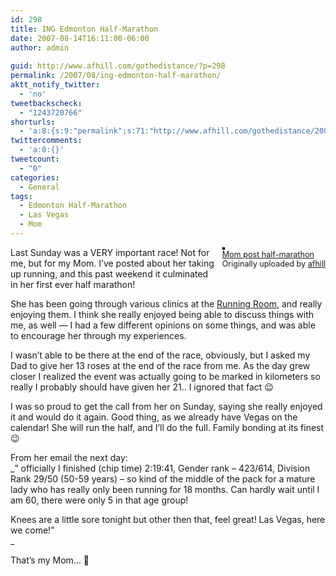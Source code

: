 ```yaml
---
id: 298
title: ING Edmonton Half-Marathon
date: 2007-08-14T16:11:00-06:00
author: admin
  
guid: http://www.afhill.com/gothedistance/?p=298
permalink: /2007/08/ing-edmonton-half-marathon/
aktt_notify_twitter:
  - 'no'
tweetbackscheck:
  - "1243720766"
shorturls:
  - 'a:8:{s:9:"permalink";s:71:"http://www.afhill.com/gothedistance/2007/08/ing-edmonton-half-marathon/";s:7:"tinyurl";s:25:"http://tinyurl.com/9g68u3";s:4:"isgd";s:17:"http://is.gd/grvE";s:5:"bitly";s:18:"http://bit.ly/p847";s:5:"snipr";s:22:"http://snipr.com/acb4d";s:5:"snurl";s:22:"http://snurl.com/acb4d";s:7:"snipurl";s:24:"http://snipurl.com/acb4d";s:4:"trim";s:17:"http://tr.im/a3ee";}'
twittercomments:
  - 'a:0:{}'
tweetcount:
  - "0"
categories:
  - General
tags:
  - Edmonton Half-Marathon
  - Las Vegas
  - Mom
---
```

<div style="float: right; margin-left: 10px; margin-bottom: 10px;">
  <a href="http://www.flickr.com/photos/afhill/1119449953/" title="photo sharing"><img src="http://farm2.static.flickr.com/1388/1119449953_b501c6ee32_m.jpg" alt="" style="border: solid 2px #000000;" /></a> <br /> <span style="font-size: 0.9em; margin-top: 0px;"> <a href="http://www.flickr.com/photos/afhill/1119449953/">Mom post half-marathon</a> <br /> Originally uploaded by <a href="http://www.flickr.com/people/afhill/">afhill</a> </span>
</div>

Last Sunday was a VERY important race! Not for me, but for my Mom. I&#8217;ve posted about her taking up running, and this past weekend it culminated in her first ever half marathon!

She has been going through various clinics at the [Running Room](http://www.runningroom.com/hm/), and really enjoying them. I think she really enjoyed being able to discuss things with me, as well &#8212; I had a few different opinions on some things, and was able to encourage her through my experiences. 

I wasn&#8217;t able to be there at the end of the race, obviously, but I asked my Dad to give her 13 roses at the end of the race from me. As the day grew closer I realized the event was actually going to be marked in kilometers so really I probably should have given her 21.. I ignored that fact 😉

I was so proud to get the call from her on Sunday, saying she really enjoyed it and would do it again. Good thing, as we already have Vegas on the calendar! She will run the half, and I&#8217;ll do the full. Family bonding at its finest 😉

From her email the next day:  
_&#8221; officially I finished (chip time) 2:19:41, Gender rank &#8211; 423/614, Division Rank 29/50 (50-59 years) &#8211; so kind of the middle of the pack for a mature lady who has really only been running for 18 months. Can hardly wait until I am 60, there were only 5 in that age group!  
  
Knees are a little sore tonight but other then that, feel great! Las Vegas, here we come!&#8221;  
_  
  
That&#8217;s my Mom&#8230; 🙂  
<br clear="all" />